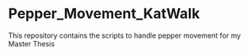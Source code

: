 # Pepper_Movement_KatWalk
This repository contains the scripts to handle pepper movement for my Master Thesis
